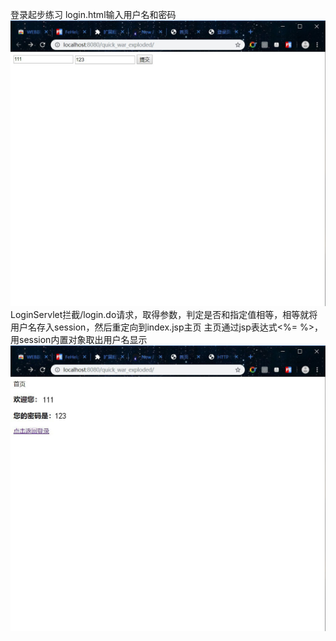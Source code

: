 登录起步练习
login.html输入用户名和密码 ![Image text](https://github.com/nidexiaobuding/java-web-dev/blob/master/quick/11.jpg)
LoginServlet拦截/login.do请求，取得参数，判定是否和指定值相等，相等就将用户名存入session，然后重定向到index.jsp主页
主页通过jsp表达式<%= %>，用session内置对象取出用户名显示 
![Image text](https://github.com/nidexiaobuding/java-web-dev/blob/master/quick/12.jpg)

